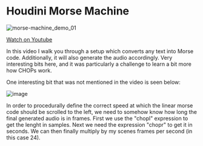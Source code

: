 # Houdini Morse Machine

![morse-machine_demo_01](https://user-images.githubusercontent.com/81909946/129100191-be036bd3-8b3a-4b04-a7d7-19d9722e4448.gif)

[Watch on Youtube](https://youtu.be/rKTLy-FtEzE)

In this video I walk you through a setup which converts any text into Morse code. Additionally, it will also generate the audio accordingly. Very interesting bits here, and it was particularly a challenge to learn a bit more how CHOPs work.

One interesting bit that was not mentioned in the video is seen below:

![image](https://user-images.githubusercontent.com/81909946/129100396-ee6f4b57-e8cc-45ad-9a65-aee6517f2c9b.png)

In order to procedurally define the correct speed at which the linear morse code should be scrolled to the left, we need to somehow know how long the final generated audio is in frames. First we use the "chopl" expression to get the lenght in samples. Next we need the expression "chopr" to get it in seconds. We can then finally multiply by my scenes frames per second (in this case 24).




